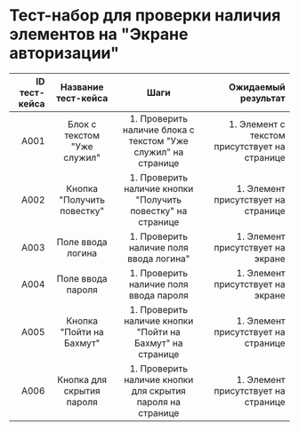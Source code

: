 # **Тест-набор для проверки наличия элементов на "Экране авторизации"**

| ID тест-кейса |     Название тест-кейса     |                             Шаги                              |                           Ожидаемый результат |
| ------------: | :-------------------------: | :-----------------------------------------------------------: | --------------------------------------------: |
|          A001 | Блок с текстом "Уже служил" | 1. Проверить наличие блока с текстом "Уже служил" на странице | 1. Элемент с текстом присутствует на странице |
|          A002 | Кнопка "Получить повестку"  |  1. Проверить наличие кнопки "Получить повестку" на странице  |           1. Элемент присутствует на странице |
|          A003 |      Поле ввода логина      |            1. Проверить наличие поля ввода логина"            |             1. Элемент присутствует на экране |
|          A004 |      Поле ввода пароля      |            1. Проверить наличие поля ввода пароля             |             1. Элемент присутствует на экране |
|          A005 |  Кнопка "Пойти на Бахмут"   |   1. Проверить наличие кнопки "Пойти на Бахмут" на странице   |           1. Элемент присутствует на странице |
|          A006 |  Кнопка для скрытия пароля  |  1. Проверить наличие кнопки для скрытия пароля на странице   |           1. Элемент присутствует на странице |
